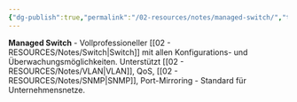 ```yaml
---
{"dg-publish":true,"permalink":"/02-resources/notes/managed-switch/","tags":["informatik/netzwerk/switch/typ","informatik/netzwerk/professionell","informatik/hardware"],"noteIcon":"","updated":"2025-10-29T12:59:08.013+01:00"}
---
```



**Managed Switch** - Vollprofessioneller [[02 - RESOURCES/Notes/Switch\|Switch]] mit allen Konfigurations- und Überwachungsmöglichkeiten.
Unterstützt [[02 - RESOURCES/Notes/VLAN\|VLAN]], QoS, [[02 - RESOURCES/Notes/SNMP\|SNMP]], Port-Mirroring - Standard für Unternehmensnetze.